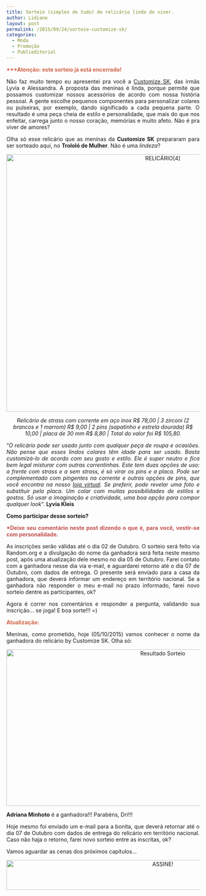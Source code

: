 ```yaml
---
title: Sorteio (simples de tudo) de relicário lindo de viver.
author: Lidiane
layout: post
permalink: /2015/09/24/sorteio-customize-sk/
categories:
  - Moda
  - Promoção
  - Publieditorial
---
```

<p align="justify">
  <strong><span style="color: #d16349;"><strong>***Atenção: este sorteio já está encerrado!</strong></span></strong>
</p>

<p align="justify">
  Não faz muito tempo eu apresentei pra você a <a href="http://www.trololodemulher.com.br/2015/08/18/sorelle-kleis/" target="_blank" rel="noopener noreferrer">Customize SK</a>, das irmãs Lyvia e Alessandra. A proposta das meninas é linda, porque permite que possamos customizar nossos acessórios de acordo com nossa história pessoal. A gente escolhe pequenos componentes para personalizar colares ou pulseiras, por exemplo, dando significado a cada pequena parte. O resultado é uma peça cheia de estilo e personalidade, que mais do que nos enfeitar, carrega junto o nosso coração, memórias e muito afeto. Não é pra viver de amores?
</p>

<p align="justify">
  Olha só esse relicário que as meninas da <strong>Customize SK</strong> prepararam para ser sorteado aqui, no <strong>Trololó de Mulher</strong>. Não é uma <em>lindeza</em>?
</p>

<p align="center">
  <a href="https://www.trololodemulher.com.br/2015/09/RELICÁRIO4.jpg"><img class="alignnone size-full wp-image-11514" src="https://www.trololodemulher.com.br/2015/09/RELICÁRIO4.jpg" alt="RELICÁRIO[4]" width="800" height="671" /></a>
</p>

<p align="center">
  <em>Relicário de strass com corrente em aço inox R$ 78,00 | 3 zirconi (2 brancos e 1 marrom) R$ 9,00 | 2 pins (sapatinho e estrela dourada) R$ 10,00 | placa de 30 mm R$ 8,80 | Total do valor foi R$ 105,80.</em>
</p>

<p align="justify">
  “<em>O relicário pode ser usado junto com qualquer peça de roupa e ocasiões. Não pense que esses lindos colares têm idade para ser usado. Basta customizá-lo de acordo com seu gosto e estilo. Ele é super neutro e fica bem legal misturar com outras correntinhas. Este tem duas opções de uso: a frente com strass e a sem strass, é só virar os pins e a placa. Pode ser complementado com pingentes na corrente e outras opções de pins, que você encontra na nosso </em><a href="www.customiesk.com.br" target="_blank" rel="noopener noreferrer"><em>loja virtual</em></a><em>. Se preferir, pode revelar uma foto e substituir pela placa. Um colar com muitas possibilidades de estilos e gostos. Só usar a imaginação e criatividade, uma boa opção para compor qualquer look</em>”. <strong>Lyvia Kleis</strong>
</p>

<p align="justify">
  <strong>Como participar desse sorteio?</strong>
</p>

<p align="justify">
  <strong><span style="color: #c0504d;">*Deixe seu comentário neste post dizendo o que é, para você, vestir-se com personalidade.</span></strong>
</p>

<p align="justify">
  As inscrições serão válidas até o dia 02 de Outubro. O sorteio será feito via Random.org e a divulgação do nome da ganhadora será feita neste mesmo post, após uma atualização dele mesmo no dia 05 de Outubro. Farei contato com a ganhadora nesse dia via e-mail, e aguardarei retorno até o dia 07 de Outubro, com dados de entrega. O presente será enviado para a casa da ganhadora, que deverá informar um endereço em território nacional. Se a ganhadora não responder o meu e-mail no prazo informado, farei novo sorteio dentre as participantes, ok?
</p>

<p align="justify">
  Agora é correr nos comentários e responder a pergunta, validando sua inscrição… se joga! E boa sorte!!! =)
</p>

<p align="justify">
  <strong><span style="color: #d16349;">Atualização:</span></strong>
</p>

<p align="justify">
  Meninas, como prometido, hoje (05/10/2015) vamos conhecer o nome da ganhadora do relicário by Customize SK. Olha só:
</p>

<p align="center">
  <a href="https://www.trololodemulher.com.br/2015/10/Resultado-Sorteio.jpg"><img class="alignnone size-full wp-image-11554" src="https://www.trololodemulher.com.br/2015/10/Resultado-Sorteio.jpg" alt="Resultado Sorteio" width="800" height="408" /></a>
</p>

<p align="justify">
  <strong>Adriana Minhoto</strong> é a ganhadora!!! Parabéns, Dri!!!
</p>

<p align="justify">
  Hoje mesmo foi enviado um e-mail para a bonita, que deverá retornar até o dia 07 de Outubro com dados de entrega do relicário em território nacional. Caso não haja o retorno, farei novo sorteio entre as inscritas, ok?
</p>

<p align="justify">
  Vamos aguardar as cenas dos próximos capítulos…
</p>

<p align="center">
  <a href="http://feedburner.google.com/fb/a/mailverify?uri=blogBichaFemea&loc=en_US" target="_blank" rel="noopener noreferrer"><img class="alignnone size-full wp-image-10439" src="https://www.trololodemulher.com.br/2014/09/ASSINE.png" alt="ASSINE!" width="800" height="78" /></a>
</p>